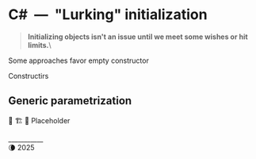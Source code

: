 # C#&nbsp;&nbsp;&mdash;&nbsp;&nbsp;"Lurking" initialization 

> **Initializing objects isn't an issue until we meet some wishes or hit limits.**\

Some approaches favor empty constructor

Constructirs

## Generic parametrization


 🚧 🏗️ 🚧 Placeholder 

\___________\
🌘 2025
